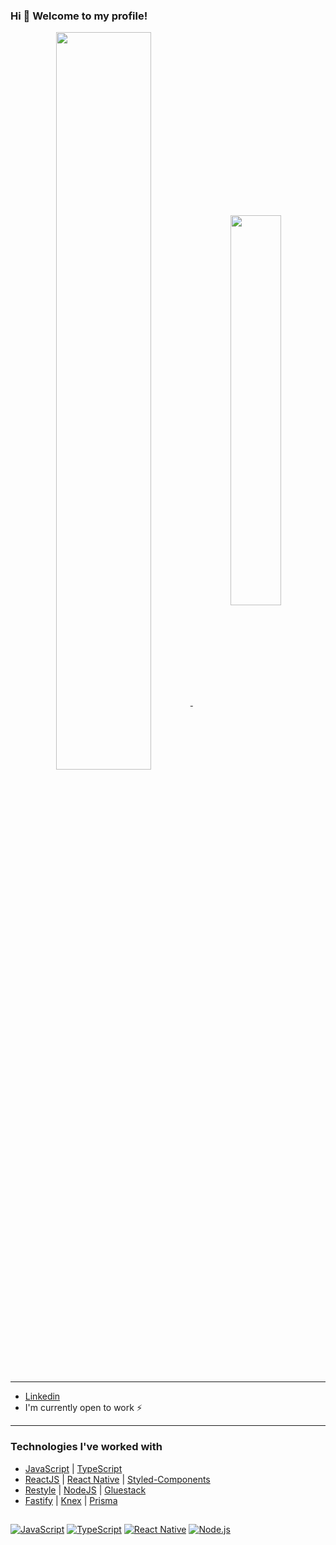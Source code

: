 ### Hi 👋 Welcome to my profile!

<p align="center">
  <a href="https://github.com/anuraghazra/github-readme-stats">
    <img width="55%" align="center" src="https://github-readme-stats.vercel.app/api?username=DanielVieiraFernandes&hide=issues&show_icons=true&theme=radical" />
    <img width="40%" align="center" src="https://github-readme-stats.vercel.app/api/top-langs?username=DanielVieiraFernandes&langs_count=5&layout=compact&theme=radical&show_icons=true" />
  </a>
</p>
  
<hr>

- [Linkedin](https://www.linkedin.com/in/daniel-vieira-fernandes-6397a5249)
- I'm currently open to work ⚡

<hr>

### Technologies I've worked with

- [JavaScript](https://developer.mozilla.org/pt-BR/docs/Web/JavaScript) | [TypeScript](https://www.typescriptlang.org/)
- [ReactJS](https://reactjs.org) | [React Native](https://reactnative.dev/) | [Styled-Components](https://styled-components.com/)
- [Restyle](https://shopify.github.io/restyle/) | [NodeJS](https://nodejs.org/en) | [Gluestack](https://gluestack.io/)
- [Fastify](https://fastify.dev/) | [Knex](https://knexjs.org/) | [Prisma](https://www.prisma.io/?via=start&gad_source=1&gclid=CjwKCAiAqrG9BhAVEiwAaPu5zvCpJV0WCNbHrgdvNdeaKfE4eZfS91cxnucGLgZK-Xz9UdD6VAurgBoCpRAQAvD_BwE)

##
[![JavaScript](https://img.shields.io/badge/-JavaScript-F7DF1E?style=for-the-badge&logo=javascript&logoColor=black)](https://developer.mozilla.org/pt-BR/docs/Web/JavaScript)
[![TypeScript](https://img.shields.io/badge/-TypeScript-3178C6?style=for-the-badge&logo=typescript&logoColor=white)](https://www.typescriptlang.org/)
[![React Native](https://img.shields.io/badge/-React%20Native-61DAFB?style=for-the-badge&logo=react&logoColor=black)](https://reactnative.dev/)
[![Node.js](https://img.shields.io/badge/-Node.js-339933?style=for-the-badge&logo=node.js&logoColor=white)](https://nodejs.org/)

